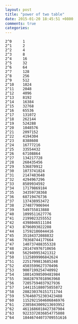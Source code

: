 ```yaml
---
layout: post
title: "power of two table"
date: 2015-01-20 18:45:51 +0800
comments: true
categories: 
---
```


    2^0     1
    2^1     2
    2^2     4
    2^3     8
    2^4     16
    2^5     32
    2^6     64
    2^7     128
    2^8     256
    2^9     512
    2^10    1024
    2^11    2048
    2^12    4096
    2^13    8192
    2^14    16384
    2^15    32768
    2^16    65536
    2^17    131072
    2^18    262144
    2^19    524288
    2^20    1048576
    2^21    2097152
    2^22    4194304
    2^23    8388608
    2^24    16777216
    2^25    33554432
    2^26    67108864
    2^27    134217728
    2^28    268435456
    2^29    536870912
    2^30    1073741824
    2^31    2147483648
    2^32    4294967296
    2^33    8589934592
    2^34    17179869184
    2^35    34359738368
    2^36    68719476736
    2^37    137438953472
    2^38    274877906944
    2^39    549755813888
    2^40    1099511627776
    2^41    2199023255552
    2^42    4398046511104
    2^43    8796093022208
    2^44    17592186044416
    2^45    35184372088832
    2^46    70368744177664
    2^47    140737488355328
    2^48    281474976710656
    2^49    562949953421312
    2^50    1125899906842624
    2^51    2251799813685248
    2^52    4503599627370496
    2^53    9007199254740992
    2^54    18014398509481984
    2^55    36028797018963968
    2^56    72057594037927936
    2^57    144115188075855872
    2^58    288230376151711744
    2^59    576460752303423488
    2^60    1152921504606846976
    2^61    2305843009213693952
    2^62    4611686018427387904
    2^63    9223372036854775808
    2^64    18446744073709551616

